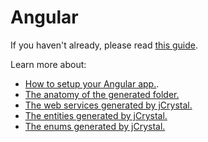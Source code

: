 # Angular 
If you haven't already, please read [this guide](/getting_started/working_frontend.md). 

Learn more about:
- [How to setup your Angular app.](setup.md).
- [The anatomy of the generated folder.](anatomy.md)
- [The web services generated by jCrystal.](webservices.md)
- [The entities generated by jCrystal.](entities.md)
- [The enums generated by jCrystal.](enums.md)